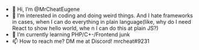 - 👋 Hi, I’m @MrCheatEugene
- 👀 I’m interested in coding and doing weird things. And I hate frameworks in cases, when I can do everything in plain language(like, why do I need React to show hello world, whe n I can do this at plain JS?)
- 🌱 I’m currently learning PHP/C+-/Frontend junk
- 📫 How to reach me? DM me at Discord! mrcheat#9231

